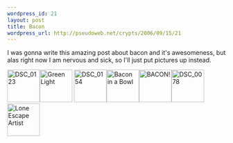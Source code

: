 ```yaml
--- 
wordpress_id: 21
layout: post
title: Bacon
wordpress_url: http://pseudoweb.net/crypts/2006/09/15/21
---
```

I was gonna write this amazing post about bacon and it's awesomeness, but alas right now I am nervous and sick, so I'll just put pictures up instead. 

<!--more--><a class="tt-flickr" href="http://www.flickr.com/photos/icco/244328866"><img width="75" height="75" class="tt-flickr" alt="DSC_0123" title="DSC_0123" src="http://static.flickr.com/79/244328866_dc284a5423_s.jpg" /></a><a class="tt-flickr" href="http://www.flickr.com/photos/icco/244329385"><img width="75" height="75" class="tt-flickr" alt="Green Light" title="Green Light" src="http://static.flickr.com/87/244329385_f99d4fd9c6_s.jpg" /></a> <a class="tt-flickr" href="http://www.flickr.com/photos/icco/244329145"><img width="75" height="75" class="tt-flickr" alt="DSC_0154" title="DSC_0154" src="http://static.flickr.com/80/244329145_ffcc729411_s.jpg" /></a><a class="tt-flickr" href="http://www.flickr.com/photos/icco/244328739"><img width="75" height="75" class="tt-flickr" alt="Bacon in a Bowl" title="Bacon in a Bowl" src="http://static.flickr.com/79/244328739_e6b0f45064_s.jpg" /></a><a class="tt-flickr" href="http://www.flickr.com/photos/icco/244328699"><img width="75" height="75" class="tt-flickr" alt="BACON!" title="BACON!" src="http://static.flickr.com/92/244328699_34863e0bbd_s.jpg" /></a><a class="tt-flickr" href="http://www.flickr.com/photos/icco/244328806"><img width="75" height="75" class="tt-flickr" alt="DSC_0078" title="DSC_0078" src="http://static.flickr.com/80/244328806_720a9e2ba3_s.jpg" /></a><a class="tt-flickr" href="http://www.flickr.com/photos/icco/244329198"><img width="75" height="75" class="tt-flickr" alt="Lone Escape Artist" title="Lone Escape Artist" src="http://static.flickr.com/81/244329198_bcf564dd79_s.jpg" /></a>
